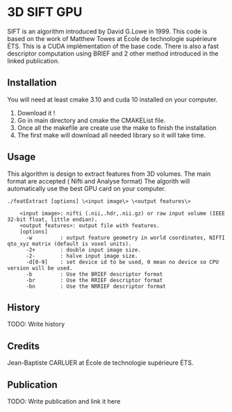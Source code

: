 <snippet>
  <content>
  
# 3D SIFT GPU

SIFT is an algorithm introduced by David G.Lowe in 1999. 
This code is based on the work of Matthew Towes at École de technologie supérieure ÉTS.
This is a CUDA implémentation of the base code. 
There is also a fast descriptor computation using BRIEF and 2 other method introduced in the linked publication.

## Installation

You will need at least cmake 3.10 and cuda 10 installed on your computer. 
1. Download it !
2. Go in main directory and cmake the CMAKEList file. 
3. Once all the makefile are create use the make to finish the installation
4. The first make will download all needed library so it will take time.

## Usage

This algorithm is design to extract features from 3D volumes. The main format are accepted ( Nifti and Analyse format)
The algorith will automatically use the best GPU card on your computer. 

    ./featExtract [options] \<input image\> \<output features\>
  
		<input image>: nifti (.nii,.hdr,.nii.gz) or raw input volume (IEEE 32-bit float, little endian).
		<output features>: output file with features.
		[options]
		  -w         : output feature geometry in world coordinates, NIFTI qto_xyz matrix (default is voxel units).
		  -2+        : double input image size.
		  -2-        : halve input image size.
		  -d[0-9]    : set device id to be used, 0 mean no device so CPU version will be used.
		  -b         : Use the BRIEF descriptor format
		  -br        : Use the RRIEF descriptor format
		  -bn        : Use the NRRIEF descriptor format

## History

TODO: Write history

## Credits

Jean-Baptiste CARLUER at École de technologie supérieure ÉTS.

## Publication

TODO: Write publication and link it here

</content>
</snippet>
